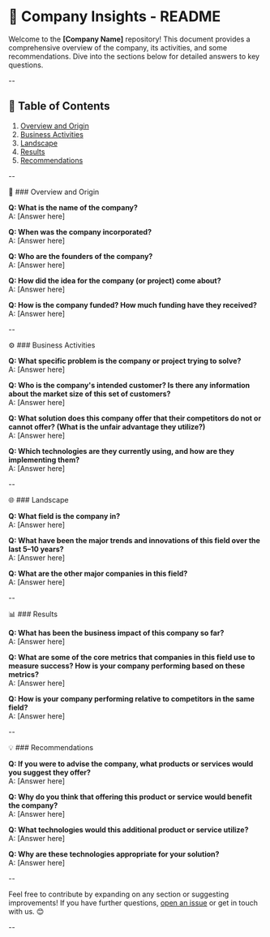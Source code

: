 
# 🚀 Company Insights - README

Welcome to the **[Company Name]** repository! This document provides a comprehensive overview of the company, its activities, and some recommendations. Dive into the sections below for detailed answers to key questions. 

--

## 📝 Table of Contents

1. [Overview and Origin](#overview-and-origin)
2. [Business Activities](#business-activities)
3. [Landscape](#landscape)
4. [Results](#results)
5. [Recommendations](#recommendations)

--

📖 ### Overview and Origin

**Q: What is the name of the company?**  
A: [Answer here]

**Q: When was the company incorporated?**  
A: [Answer here]

**Q: Who are the founders of the company?**  
A: [Answer here]

**Q: How did the idea for the company (or project) come about?**  
A: [Answer here]

**Q: How is the company funded? How much funding have they received?**  
A: [Answer here]

--

⚙️ ### Business Activities

**Q: What specific problem is the company or project trying to solve?**  
A: [Answer here]

**Q: Who is the company's intended customer? Is there any information about the market size of this set of customers?**  
A: [Answer here]

**Q: What solution does this company offer that their competitors do not or cannot offer? (What is the unfair advantage they utilize?)**  
A: [Answer here]

**Q: Which technologies are they currently using, and how are they implementing them?**  
A: [Answer here]

--

🌐 ### Landscape

**Q: What field is the company in?**  
A: [Answer here]

**Q: What have been the major trends and innovations of this field over the last 5–10 years?**  
A: [Answer here]

**Q: What are the other major companies in this field?**  
A: [Answer here]

--

📊 ### Results

**Q: What has been the business impact of this company so far?**  
A: [Answer here]

**Q: What are some of the core metrics that companies in this field use to measure success? How is your company performing based on these metrics?**  
A: [Answer here]

**Q: How is your company performing relative to competitors in the same field?**  
A: [Answer here]

--

💡 ### Recommendations

**Q: If you were to advise the company, what products or services would you suggest they offer?**  
A: [Answer here]

**Q: Why do you think that offering this product or service would benefit the company?**  
A: [Answer here]

**Q: What technologies would this additional product or service utilize?**  
A: [Answer here]

**Q: Why are these technologies appropriate for your solution?**  
A: [Answer here]

--

Feel free to contribute by expanding on any section or suggesting improvements! If you have further questions, [open an issue](#) or get in touch with us. 😊

--
